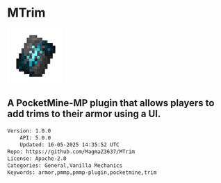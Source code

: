 # MTrim
<img src="https://raw.githubusercontent.com/MagmaZ3637/MTrim/8047a09568e6e4a00ed610400c9fe7d68793d790/icon.png" width="128" height="128" />

## A PocketMine-MP plugin that allows players to add trims to their armor using a UI.
```properties
Version: 1.0.0
    API: 5.0.0
    Updated: 16-05-2025 14:35:52 UTC
Repo: https://github.com/MagmaZ3637/MTrim
License: Apache-2.0
Categories: General,Vanilla Mechanics
Keywords: armor,pmmp,pmmp-plugin,pocketmine,trim
```